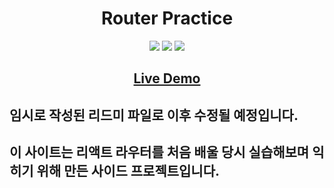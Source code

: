 <h1 align="center"><b>Router Practice</b></h1>
<p align="center">
<img src="https://img.shields.io/badge/made by-merry-red">
<img src="https://img.shields.io/badge/React-17.0.2-blue">
<img src="https://img.shields.io/badge/Open%20Source-%F0%9F%A7%A1-brightgreen">
</p>
  
<h2 align="center"><a href="https://60981134fc4ca3ce7cfc83a0--router-practice.netlify.app"><b>Live Demo</b></a></h2>

## 임시로 작성된 리드미 파일로 이후 수정될 예정입니다.
## 이 사이트는 리액트 라우터를 처음 배울 당시 실습해보며 익히기 위해 만든 사이드 프로젝트입니다.
